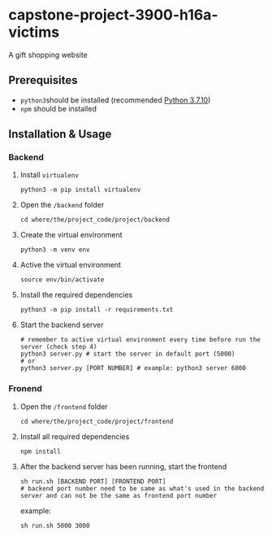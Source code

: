 # capstone-project-3900-h16a-victims
A gift shopping website

## Prerequisites

* `python3`should be installed (recommended [Python 3.7.10](https://www.python.org/downloads/release/python-3710/))
* `npm` should be installed

## Installation & Usage

### Backend

1. Install `virtualenv` 

   ```shell
   python3 -m pip install virtualenv
   ```

2. Open the `/backend` folder

   ```shell
   cd where/the/project_code/project/backend
   ```

3. Create the virtual environment

   ```shell
   python3 -m venv env
   ```

4. Active the virtual environment 

   ```shell
   source env/bin/activate
   ```

5. Install the required dependencies

   ```shell
   python3 -m pip install -r requirements.txt
   ```

6. Start the backend server

   ```shell
   # remember to active virtual environment every time before run the server (check step 4)
   python3 server.py # start the server in default port (5000)
   # or
   python3 server.py [PORT NUMBER] # example: python3 server 6000
   ```

### Fronend

1. Open the `/frontend` folder

   ```shell
   cd where/the/project_code/project/frontend
   ```

2. Install all required dependencies

   ```shell
   npm install
   ```

3. After the backend server has been running, start the frontend

   ```shell
   sh run.sh [BACKEND PORT] [FRONTEND PORT] 
   # backend port number need to be same as what's used in the backend server and can not be the same as frontend port number
   ```

   example:

   ```shell
   sh run.sh 5000 3000
   ```

   

